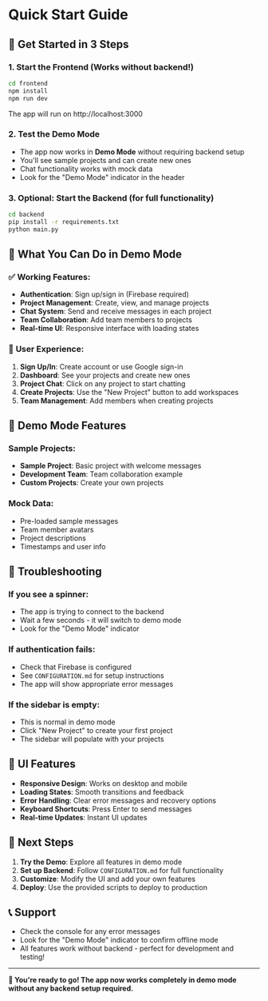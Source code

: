 # Quick Start Guide

## 🚀 Get Started in 3 Steps

### 1. Start the Frontend (Works without backend!)
```bash
cd frontend
npm install
npm run dev
```

The app will run on http://localhost:3000

### 2. Test the Demo Mode
- The app now works in **Demo Mode** without requiring backend setup
- You'll see sample projects and can create new ones
- Chat functionality works with mock data
- Look for the "Demo Mode" indicator in the header

### 3. Optional: Start the Backend (for full functionality)
```bash
cd backend
pip install -r requirements.txt
python main.py
```

## 🎯 What You Can Do in Demo Mode

### ✅ **Working Features:**
- **Authentication**: Sign up/sign in (Firebase required)
- **Project Management**: Create, view, and manage projects
- **Chat System**: Send and receive messages in each project
- **Team Collaboration**: Add team members to projects
- **Real-time UI**: Responsive interface with loading states

### 📱 **User Experience:**
1. **Sign Up/In**: Create account or use Google sign-in
2. **Dashboard**: See your projects and create new ones
3. **Project Chat**: Click on any project to start chatting
4. **Create Projects**: Use the "New Project" button to add workspaces
5. **Team Management**: Add members when creating projects

## 🔧 Demo Mode Features

### **Sample Projects:**
- **Sample Project**: Basic project with welcome messages
- **Development Team**: Team collaboration example
- **Custom Projects**: Create your own projects

### **Mock Data:**
- Pre-loaded sample messages
- Team member avatars
- Project descriptions
- Timestamps and user info

## 🚨 Troubleshooting

### **If you see a spinner:**
- The app is trying to connect to the backend
- Wait a few seconds - it will switch to demo mode
- Look for the "Demo Mode" indicator

### **If authentication fails:**
- Check that Firebase is configured
- See `CONFIGURATION.md` for setup instructions
- The app will show appropriate error messages

### **If the sidebar is empty:**
- This is normal in demo mode
- Click "New Project" to create your first project
- The sidebar will populate with your projects

## 🎨 UI Features

- **Responsive Design**: Works on desktop and mobile
- **Loading States**: Smooth transitions and feedback
- **Error Handling**: Clear error messages and recovery options
- **Keyboard Shortcuts**: Press Enter to send messages
- **Real-time Updates**: Instant UI updates

## 🔄 Next Steps

1. **Try the Demo**: Explore all features in demo mode
2. **Set up Backend**: Follow `CONFIGURATION.md` for full functionality
3. **Customize**: Modify the UI and add your own features
4. **Deploy**: Use the provided scripts to deploy to production

## 📞 Support

- Check the console for any error messages
- Look for the "Demo Mode" indicator to confirm offline mode
- All features work without backend - perfect for development and testing!

---

**🎉 You're ready to go! The app now works completely in demo mode without any backend setup required.**
